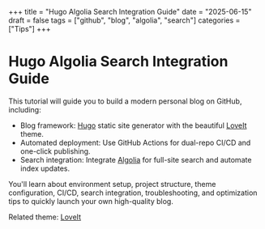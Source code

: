 +++
title = "Hugo Algolia Search Integration Guide"
date = "2025-06-15"
draft = false
tags = ["github", "blog", "algolia", "search"]
categories = ["Tips"]
+++

# Hugo Algolia Search Integration Guide

This tutorial will guide you to build a modern personal blog on GitHub, including:

- Blog framework: [Hugo](https://gohugo.io/) static site generator with the beautiful [LoveIt](https://hugoloveit.com/) theme.
- Automated deployment: Use GitHub Actions for dual-repo CI/CD and one-click publishing.
- Search integration: Integrate [Algolia](https://www.algolia.com/) for full-site search and automate index updates.

You'll learn about environment setup, project structure, theme configuration, CI/CD, search integration, troubleshooting, and optimization tips to quickly launch your own high-quality blog.

Related theme: [LoveIt](https://hugoloveit.com/)

<!-- Add your English content here -->
